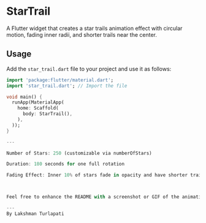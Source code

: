 # StarTrail 

A Flutter widget that creates a star trails animation effect with circular motion, fading inner radii, and shorter trails near the center.

## Usage

Add the `star_trail.dart` file to your project and use it as follows:

```dart
import 'package:flutter/material.dart';
import 'star_trail.dart'; // Import the file

void main() {
  runApp(MaterialApp(
    home: Scaffold(
      body: StarTrail(),
    ),
  ));
}

---

Number of Stars: 250 (customizable via numberOfStars)

Duration: 180 seconds for one full rotation

Fading Effect: Inner 10% of stars fade in opacity and have shorter trails



Feel free to enhance the README with a screenshot or GIF of the animation later!

---
By Lakshman Turlapati



